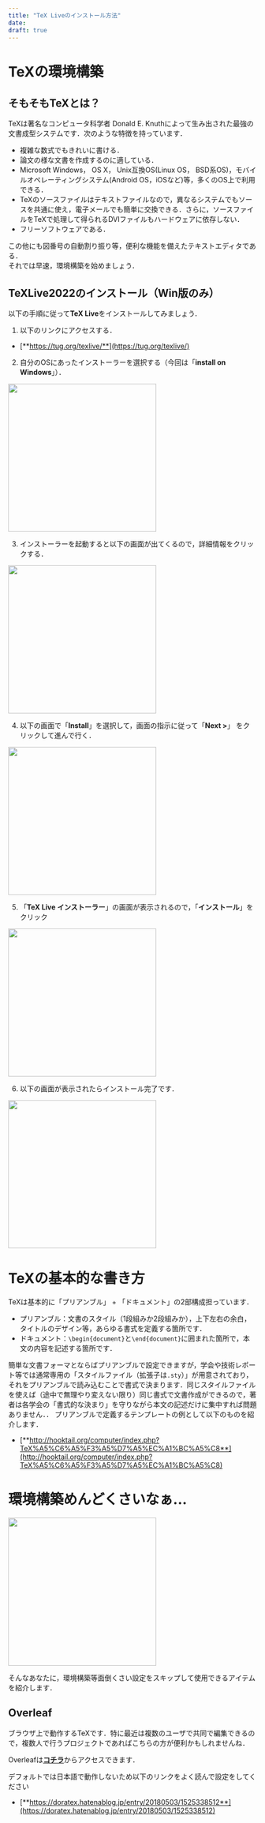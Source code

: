 ```yaml
---
title: "TeX Liveのインストール方法"
date:
draft: true
---
```


# TeXの環境構築
## そもそもTeXとは？
TeXは著名なコンピュータ科学者 Donald E. Knuthによって生み出された最強の文書成型システムです．次のような特徴を持っています．

* 複雑な数式でもきれいに書ける．
* 論文の様な文書を作成するのに適している．
* Microsoft Windows， OS X， Unix互換OS(Linux OS， BSD系OS)，モバイルオペレーティングシステム(Android OS，iOSなど)等，多くのOS上で利用できる．
* TeXのソースファイルはテキストファイルなので，異なるシステムでもソースを共通に使え，電子メールでも簡単に交換できる．さらに，ソースファイルをTeXで処理して得られるDVIファイルもハードウェアに依存しない．
* フリーソフトウェアである．

この他にも図番号の自動割り振り等，便利な機能を備えたテキストエディタである．  
それでは早速，環境構築を始めましょう．

## TeXLive2022のインストール（Win版のみ）
以下の手順に従って**TeX Live**をインストールしてみましょう．

1. 以下のリンクにアクセスする．
* [**https://tug.org/texlive/**](https://tug.org/texlive/)

2. 自分のOSにあったインストーラーを選択する（今回は「**install on Windows**」）．
<img src="/TeX/installer_url.png" alt="" width="300">

3. インストーラーを起動すると以下の画面が出てくるので，詳細情報をクリックする．
<img src="/TeX/first_step.png/19.png" alt="" width="300">

4. 以下の画面で「**Install**」を選択して，画面の指示に従って「**Next >**」 をクリックして進んで行く．
<img src="/TeX/second_step.png/19.png" alt="" width="300">

5. 「**TeX Live インストーラー**」の画面が表示されるので，「**インストール**」をクリック
<img src="/TeX/third_step.png/19.png" alt="" width="300">

6. 以下の画面が表示されたらインストール完了です．
<img src="/TeX/fourth_step.png/19.png" alt="" width="300">

# TeXの基本的な書き方
TeXは基本的に「プリアンブル」 + 「ドキュメント」の2部構成担っています．
* プリアンブル：文書のスタイル（1段組みか2段組みか），上下左右の余白，タイトルのデザイン等，あらゆる書式を定義する箇所です．
* ドキュメント：```\begin{document}```と```\end{document}```に囲まれた箇所で，本文の内容を記述する箇所です．

簡単な文書フォーマとならばプリアンブルで設定できますが，学会や技術レポート等では通常専用の「スタイルファイル（拡張子は```.sty```）」が用意されており，それをプリアンブルで読み込むことで書式で決まります．同じスタイルファイルを使えば（途中で無理やり変えない限り）同じ書式で文書作成ができるので，著者は各学会の「書式的な決まり」を守りながら本文の記述だけに集中すれば問題ありません．．
プリアンブルで定義するテンプレートの例として以下のものを紹介します．

* [**http://hooktail.org/computer/index.php?TeX%A5%C6%A5%F3%A5%D7%A5%EC%A1%BC%A5%C8**](http://hooktail.org/computer/index.php?TeX%A5%C6%A5%F3%A5%D7%A5%EC%A1%BC%A5%C8)


# 環境構築めんどくさいなぁ...

<img src="/TeX/overleaf.png" alt="" width="300">

そんなあなたに，環境構築等面倒くさい設定をスキップして使用できるアイテムを紹介します．
## Overleaf
ブラウザ上で動作するTeXです．特に最近は複数のユーザで共同で編集できるので，複数人で行うプロジェクトであればこちらの方が便利かもしれませんね．

Overleafは[**コチラ**](https://www.overleaf.com/latex/templates)からアクセスできます．

デフォルトでは日本語で動作しないため以下のリンクをよく読んで設定をしてください
* [**https://doratex.hatenablog.jp/entry/20180503/1525338512**](https://doratex.hatenablog.jp/entry/20180503/1525338512)